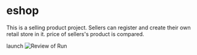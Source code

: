 # eshop

This is a selling product project. Sellers can register and create their own retail store in it.
price of sellers's product is compared. 


 launch
 ![Review of Run](./Help/Review.gif)

